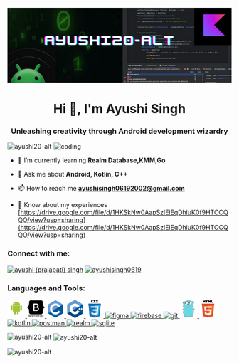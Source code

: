 ![logo](https://github.com/Ayushi20-alt/Ayushi20-alt/blob/main/Ayushi20-alt.png)
<h1 align="center">Hi 👋, I'm Ayushi Singh</h1>
<h3 align="center">Unleashing creativity through Android development wizardry</h3>

<img align="right" alt="coding" width="400" src="https://media.giphy.com/media/v1.Y2lkPTc5MGI3NjExcG5qcXFyZ3hlcHhmd3E1NTQxYzZ4cG5uZ3dnMW1vZXRyNzBsYzNqcyZlcD12MV9pbnRlcm5hbF9naWZfYnlfaWQmY3Q9Zw/wwg1suUiTbCY8H8vIA/giphy-downsized-large.gif">

<p align="left"> <img src="https://komarev.com/ghpvc/?username=ayushi20-alt&label=Profile%20views&color=0e75b6&style=flat" alt="ayushi20-alt" /> </p>

- 🌱 I’m currently learning **Realm Database,KMM,Go**

- 💬 Ask me about **Android, Kotlin, C++**

- 📫 How to reach me **ayushisingh06192002@gmail.com**

- 📄 Know about my experiences [https://drive.google.com/file/d/1HKSkNw0AapSzlEiEqDhiuK0f9HTOCQQO/view?usp=sharing](https://drive.google.com/file/d/1HKSkNw0AapSzlEiEqDhiuK0f9HTOCQQO/view?usp=sharing)

<h3 align="left">Connect with me:</h3>
<p align="left">
<a href="https://linkedin.com/in/ayushi (prajapati) singh" target="blank"><img align="center" src="https://raw.githubusercontent.com/rahuldkjain/github-profile-readme-generator/master/src/images/icons/Social/linked-in-alt.svg" alt="ayushi (prajapati) singh" height="30" width="40" /></a>
<a href="https://www.leetcode.com/ayushisingh0619" target="blank"><img align="center" src="https://raw.githubusercontent.com/rahuldkjain/github-profile-readme-generator/master/src/images/icons/Social/leet-code.svg" alt="ayushisingh0619" height="30" width="40" /></a>
</p>

<h3 align="left">Languages and Tools:</h3>
<p align="left"> <a href="https://developer.android.com" target="_blank" rel="noreferrer"> <img src="https://raw.githubusercontent.com/devicons/devicon/master/icons/android/android-original-wordmark.svg" alt="android" width="40" height="40"/> </a> <a href="https://getbootstrap.com" target="_blank" rel="noreferrer"> <img src="https://raw.githubusercontent.com/devicons/devicon/master/icons/bootstrap/bootstrap-plain-wordmark.svg" alt="bootstrap" width="40" height="40"/> </a> <a href="https://www.cprogramming.com/" target="_blank" rel="noreferrer"> <img src="https://raw.githubusercontent.com/devicons/devicon/master/icons/c/c-original.svg" alt="c" width="40" height="40"/> </a> <a href="https://www.w3schools.com/cpp/" target="_blank" rel="noreferrer"> <img src="https://raw.githubusercontent.com/devicons/devicon/master/icons/cplusplus/cplusplus-original.svg" alt="cplusplus" width="40" height="40"/> </a> <a href="https://www.w3schools.com/css/" target="_blank" rel="noreferrer"> <img src="https://raw.githubusercontent.com/devicons/devicon/master/icons/css3/css3-original-wordmark.svg" alt="css3" width="40" height="40"/> </a> <a href="https://www.figma.com/" target="_blank" rel="noreferrer"> <img src="https://www.vectorlogo.zone/logos/figma/figma-icon.svg" alt="figma" width="40" height="40"/> </a> <a href="https://firebase.google.com/" target="_blank" rel="noreferrer"> <img src="https://www.vectorlogo.zone/logos/firebase/firebase-icon.svg" alt="firebase" width="40" height="40"/> </a> <a href="https://git-scm.com/" target="_blank" rel="noreferrer"> <img src="https://www.vectorlogo.zone/logos/git-scm/git-scm-icon.svg" alt="git" width="40" height="40"/> </a> <a href="https://golang.org" target="_blank" rel="noreferrer"> <img src="https://raw.githubusercontent.com/devicons/devicon/master/icons/go/go-original.svg" alt="go" width="40" height="40"/> </a> <a href="https://www.w3.org/html/" target="_blank" rel="noreferrer"> <img src="https://raw.githubusercontent.com/devicons/devicon/master/icons/html5/html5-original-wordmark.svg" alt="html5" width="40" height="40"/> </a> <a href="https://kotlinlang.org" target="_blank" rel="noreferrer"> <img src="https://www.vectorlogo.zone/logos/kotlinlang/kotlinlang-icon.svg" alt="kotlin" width="40" height="40"/> </a> <a href="https://postman.com" target="_blank" rel="noreferrer"> <img src="https://www.vectorlogo.zone/logos/getpostman/getpostman-icon.svg" alt="postman" width="40" height="40"/> </a> <a href="https://realm.io/" target="_blank" rel="noreferrer"> <img src="https://raw.githubusercontent.com/bestofjs/bestofjs-webui/8665e8c267a0215f3159df28b33c365198101df5/public/logos/realm.svg" alt="realm" width="40" height="40"/> </a> <a href="https://www.sqlite.org/" target="_blank" rel="noreferrer"> <img src="https://www.vectorlogo.zone/logos/sqlite/sqlite-icon.svg" alt="sqlite" width="40" height="40"/> </a> </p>

<p><img align="left" src="https://github-readme-stats.vercel.app/api/top-langs?username=ayushi20-alt&show_icons=true&locale=en&layout=compact" alt="ayushi20-alt" /></p>

<p>&nbsp;<img align="center" src="https://github-readme-stats.vercel.app/api?username=ayushi20-alt&show_icons=true&locale=en" alt="ayushi20-alt" /></p>

<p><img align="center" src="https://github-readme-streak-stats.herokuapp.com/?user=ayushi20-alt&" alt="ayushi20-alt" /></p>

